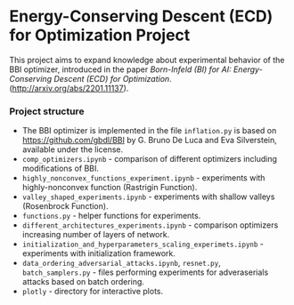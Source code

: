 Energy-Conserving Descent (ECD) for Optimization Project
====
This project aims to expand knowledge about experimental behavior of the BBI optimizer, introduced in the paper _Born-Infeld (BI) for AI: Energy-Conserving Descent (ECD) for Optimization_. (http://arxiv.org/abs/2201.11137).  

### Project structure
- The BBI optimizer is implemented in the file `inflation.py` is based on https://github.com/gbdl/BBI by G. Bruno De Luca and Eva Silverstein, available under the license.
- `comp_optimizers.ipynb` - comparison of different optimizers including modifications of BBI.
- `highly_nonconvex_functions_experiment.ipynb` - experiments with highly-nonconvex function (Rastrigin Function).
- `valley_shaped_experiments.ipynb` - experiments with shallow valleys (Rosenbrock Function).
- `functions.py` - helper functions for experiments.
- `different_architectures_experiments.ipynb` - comparison optimizers increasing number of layers of network.
- `initialization_and_hyperparameters_scaling_experimets.ipynb` - experiments with initialization framework.
- `data_ordering_adversarial_attacks.ipynb`, `resnet.py`, `batch_samplers.py` - files performing experiments for adveraserials attacks based on batch ordering.
- `plotly` - directory for interactive plots.



